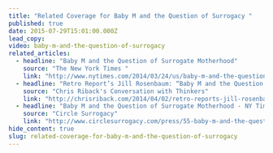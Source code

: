 ```yaml
---
title: "Related Coverage for Baby M and the Question of Surrogacy "
published: true
date: 2015-07-29T15:01:00.000Z
lead_copy:
video: baby-m-and-the-question-of-surrogacy
related_articles:
  - headline: "Baby M and the Question of Surrogate Motherhood"
    source: "The New York Times "
    link: "http://www.nytimes.com/2014/03/24/us/baby-m-and-the-question-of-surrogate-motherhood.html?ref=us"
  - headline: "Retro Report’s Jill Rosenbaum: “Baby M and the Question of Surrogacy”"
    source: "Chris Riback's Conversation with Thinkers"
    link: "http://chrisriback.com/2014/04/02/retro-reports-jill-rosenbaum-baby-m-and-the-question-of-surrogacy/"
  - headline: "Baby M and the Question of Surrogate Motherhood - NY Times Retro Report"
    source: "Circle Surrogacy"
    link: "http://www.circlesurrogacy.com/press/55-baby-m-and-the-question-of-surrogate-motherhood-ny-times-retro-report"
hide_content: true
slug: related-coverage-for-baby-m-and-the-question-of-surrogacy
---
```


